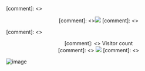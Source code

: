 [comment]: <><p align="center"> 
[comment]: <><a href=#><img src="https://github.com/shuming1998/shuming1998/blob/main/dist/github-user-contribution.svg"></a>
[comment]: <></p>

[comment]: <><p align="center"> 
[comment]: <>  Visitor count<br>
[comment]: <>  <img src="https://profile-counter.glitch.me/shuming1998/count.svg" />
[comment]: <></p>




![image](https://github.com/shuming1998/shuming1998/blob/main/dist/kaik.gif)
